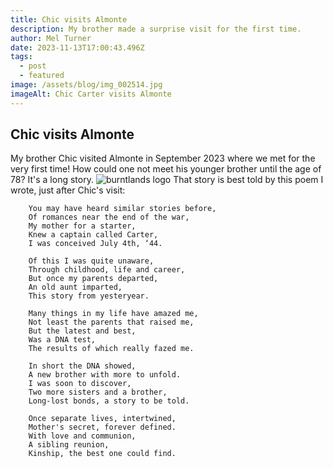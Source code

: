 ```yaml
---
title: Chic visits Almonte
description: My brother made a surprise visit for the first time.
author: Mel Turner
date: 2023-11-13T17:00:43.496Z
tags:
  - post
  - featured
image: /assets/blog/img_002514.jpg
imageAlt: Chic Carter visits Almonte
---
```

## Chic visits Almonte

My brother Chic visited Almonte in September 2023 where we met for the very first time! How could one not meet his younger brother until the age of 78? It's a long story.
![burntlands logo](/assets/blog/img_002503.jpg)
That story is best told by this poem I wrote, just after Chic's visit:

```
    You may have heard similar stories before,
    Of romances near the end of the war,
    My mother for a starter,
    Knew a captain called Carter,
    I was conceived July 4th, ‘44.

    Of this I was quite unaware,
    Through childhood, life and career,
    But once my parents departed,
    An old aunt imparted,
    This story from yesteryear.

    Many things in my life have amazed me,
    Not least the parents that raised me,
    But the latest and best,
    Was a DNA test,
    The results of which really fazed me.

    In short the DNA showed,
    A new brother with more to unfold.
    I was soon to discover,
    Two more sisters and a brother,
    Long-lost bonds, a story to be told.

    Once separate lives, intertwined,
    Mother's secret, forever defined.
    With love and communion,
    A sibling reunion,
    Kinship, the best one could find.
```
